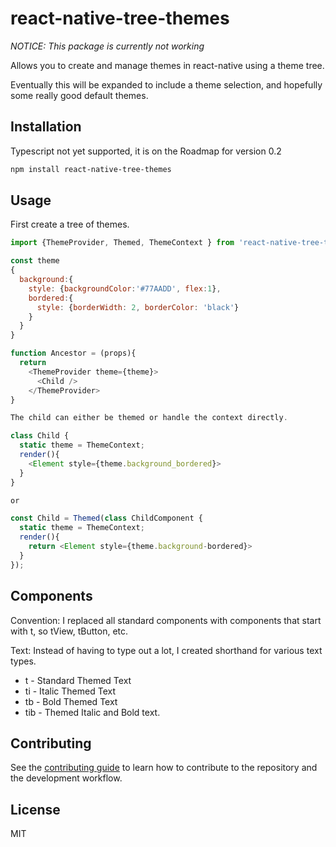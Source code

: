 # react-native-tree-themes

*NOTICE:  This package is currently not working*

Allows you to create and manage themes in react-native using a theme tree.

Eventually this will be expanded to include a theme selection, 
and hopefully some really good default themes.

## Installation

Typescript not yet supported, it is on the Roadmap for version 0.2

```sh
npm install react-native-tree-themes
```

## Usage
First create a tree of themes.


```js
import {ThemeProvider, Themed, ThemeContext } from 'react-native-tree-themes';

const theme
{
  background:{
    style: {backgroundColor:'#77AADD', flex:1},
    bordered:{
      style: {borderWidth: 2, borderColor: 'black'}
    }
  }
}

function Ancestor = (props){
  return 
    <ThemeProvider theme={theme}>
      <Child />
    </ThemeProvider>
}

The child can either be themed or handle the context directly.

class Child {
  static theme = ThemeContext;
  render(){
    <Element style={theme.background_bordered}>
  }
}

or

const Child = Themed(class ChildComponent {
  static theme = ThemeContext;
  render(){
    return <Element style={theme.background-bordered}>
  }
});

```
## Components
Convention:  I replaced all standard components with components that start with t, so tView, tButton, etc.  

Text: Instead of having to type out a lot, I created shorthand for various text types.
 * t - Standard Themed Text
 * ti - Italic Themed Text
 * tb - Bold Themed Text
 * tib - Themed Italic and Bold text.


## Contributing

See the [contributing guide](CONTRIBUTING.md) to learn how to contribute to the repository and the development workflow.

## License

MIT

